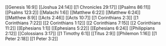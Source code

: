 [[Genesis 16:9]]
[[Joshua 24:14]]
[[1 Chronicles 29:17]]
[[Psalms 86:11]]
[[Psalms 123:2]]
[[Malachi 1:6]]
[[Matthew 6:22]]
[[Matthew 6:24]]
[[Matthew 8:9]]
[[Acts 2:46]]
[[Acts 10:7]]
[[1 Corinthians 2:3]]
[[1 Corinthians 7:22]]
[[2 Corinthians 1:12]]
[[2 Corinthians 7:15]]
[[2 Corinthians 11:2]]
[[Ephesians 1:1]]
[[Ephesians 5:22]]
[[Ephesians 6:24]]
[[Philippians 2:12]]
[[Colossians 3:17]]
[[1 Timothy 6:1]]
[[Titus 2:9]]
[[Philemon 1:16]]
[[1 Peter 2:18]]
[[1 Peter 3:2]]
